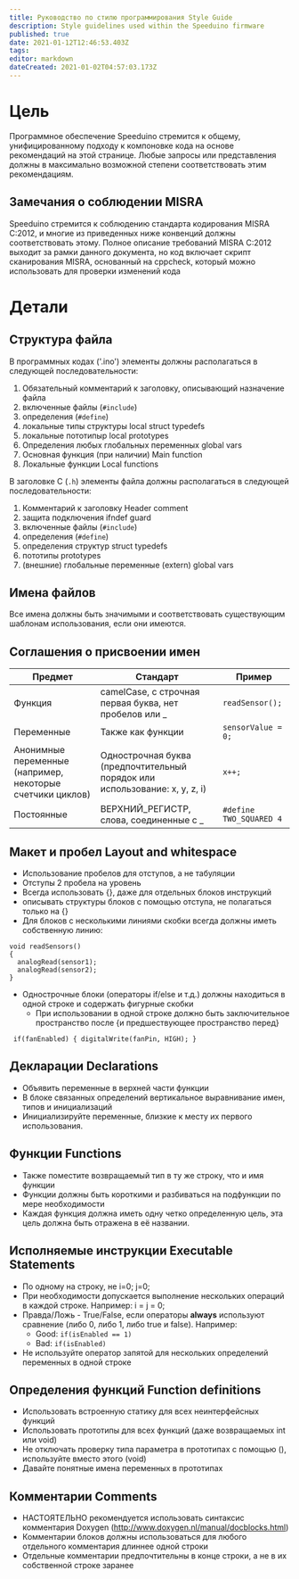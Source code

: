 ```yaml
---
title: Руководство по стилю программирования Style Guide
description: Style guidelines used within the Speeduino firmware
published: true
date: 2021-01-12T12:46:53.403Z
tags: 
editor: markdown
dateCreated: 2021-01-02T04:57:03.173Z
---
```


# Цель
Программное обеспечение Speeduino стремится к общему, унифицированному подходу к компоновке кода на основе рекомендаций на этой странице. Любые запросы или представления должны в максимально возможной степени соответствовать этим рекомендациям.

## Замечания о соблюдении MISRA
Speeduino стремится к соблюдению стандарта кодирования MISRA C:2012, и многие из приведенных ниже конвенций должны соответствовать этому. Полное описание требований MISRA C:2012 выходит за рамки данного документа, но код включает скрипт сканирования MISRA, основанный на cppcheck, который можно использовать для проверки изменений кода

# Детали
## Структура файла

В программных кодах ('.ino') элементы должны располагаться в следующей последовательности:

1. Обязательный комментарий к заголовку, описывающий назначение файла
2. включенные файлы (`#include`)
3. определения (`#define`)
4. локальные типы структуры local struct typedefs
5. локальные пототипыр local prototypes
6. Определения любых глобальных переменных global vars
7. Основная функция (при наличии) Main function
8. Локальные функции Local functions

В заголовке C (`.h`) элементы файла должны располагаться в следующей последовательности:

1.  Комментарий к заголовку Header comment
2.  защита подключения ifndef guard
3.  включенные файлы (`#include`)
4.  определения (`#define`)
5.  определения структур struct typedefs
6.  пототипы prototypes
7.  (внешние) глобальные переменные (extern) global vars

## Имена файлов

Все имена должны быть значимыми и соответствовать существующим шаблонам использования, если они имеются.

## Соглашения о присвоении имен
| Предмет                                        | Стандарт                                                     | Пример                   |
|---------------------------------------------|--------------------------------------------------------------|---------------------------|
| Функция                                   | camelCase, с строчная первая буква, нет пробелов или _            | `readSensor();`           |
| Переменные                                   | Также как функции                                            |`sensorValue = 0;`       |
| Анонимные переменные (например, некоторые счетчики циклов) | Однострочная буква (предпочтительный порядок или использование: x, y, z, i) | `x++;`                    |
| Постоянные                                  | ВЕРХНИЙ_РЕГИСТР, слова, соединенные с _                              | `#define TWO_SQUARED 4`   |

## Макет и пробел Layout and whitespace
-   Использование пробелов для отступов, а не табуляции
-   Отступы 2 пробела на уровень
-   Всегда использовать {}, даже для отдельных блоков инструкций
-   описывать структуры блоков с помощью отступа, не полагаться только на {}
-   Для блоков с несколькими линиями скобки всегда должны иметь собственную линию:

```
void readSensors()
{
  analogRead(sensor1);
  analogRead(sensor2);
}
```

-   Однострочные блоки (операторы if/else и т.д.) должны находиться в одной строке и содержать фигурные скобки
    -   При использовании в одной строке должно быть заключительное пространство после {и предшествующее пространство перед}

` if(fanEnabled) { digitalWrite(fanPin, HIGH); }`

## Декларации Declarations 
-   Объявить переменные в верхней части функции
-   В блоке связанных определений вертикальное выравнивание имен, типов и инициализаций
-   Инициализируйте переменные, близкие к месту их первого использования.

## Функции Functions
-   Также поместите возвращаемый тип в ту же строку, что и имя функции
-   Функции должны быть короткими и разбиваться на подфункции по мере необходимости
-   Каждая функция должна иметь одну четко определенную цель, эта цель должна быть отражена в её названии.

## Исполняемые инструкции Executable Statements
- По одному на строку, не i=0; j=0;
- При необходимости допускается выполнение нескольких операций в каждой строке. Например: i = j = 0;
- Правда/Ложь - True/False, если операторы **always** используют сравнение (либо 0, либо 1, либо true и false). Например:
    -   Good: `if(isEnabled == 1)`
    -   Bad: `if(isEnabled)`
- Не используйте оператор запятой для нескольких определений переменных в одной строке

## Определения функций Function definitions
- Использовать встроенную статику для всех неинтерфейсных функций
-   Использовать прототипы для всех функций (даже возвращаемых int или void)
-   Не отключать проверку типа параметра в прототипах с помощью (), используйте вместо этого (void)
-   Давайте понятные имена переменных в прототипах

## Комментарии Comments
- НАСТОЯТЕЛЬНО рекомендуется использовать синтаксис комментария Doxygen (http://www.doxygen.nl/manual/docblocks.html)
- Комментарии блоков должны использоваться для любого отдельного комментария длиннее одной строки
- Отдельные комментарии предпочтительны в конце строки, а не в их собственной строке заранее